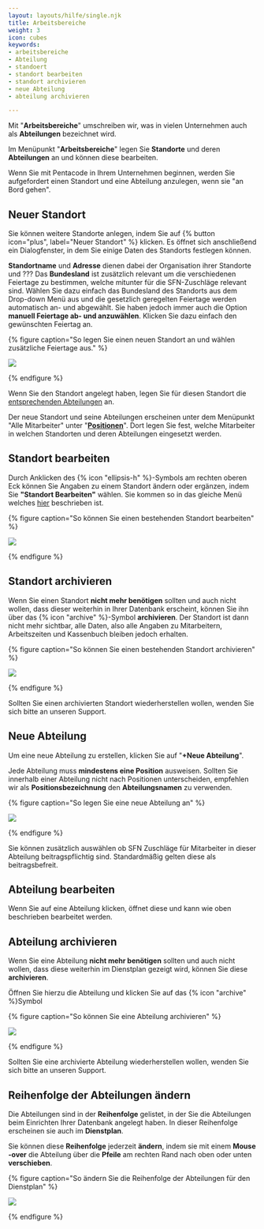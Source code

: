 ```yaml
---
layout: layouts/hilfe/single.njk
title: Arbeitsbereiche
weight: 3
icon: cubes
keywords:
- arbeitsbereiche
- Abteilung
- standoert
- standort bearbeiten
- standort archivieren
- neue Abteilung
- abteilung archivieren

---
```

Mit "**Arbeitsbereiche**" umschreiben wir, was in vielen Unternehmen auch als **Abteilungen** bezeichnet wird.

Im Menüpunkt "**Arbeitsbereiche**" legen Sie **Standorte** und deren **Abteilungen** an und können diese bearbeiten. 

Wenn Sie mit Pentacode in Ihrem Unternehmen beginnen, werden Sie aufgefordert einen Standort und eine Abteilung anzulegen, wenn sie "an Bord gehen".

## Neuer Standort

Sie können weitere Standorte anlegen, indem Sie auf {% button icon="plus", label="Neuer Standort" %} klicken.
Es öffnet sich anschließend ein Dialogfenster, in dem Sie einige Daten des
Standorts festlegen können.

**Standortname** und **Adresse** dienen dabei der Organisation ihrer Standorte
und ??? 
Das **Bundesland** ist zusätzlich relevant um die verschiedenen Feiertage zu
bestimmen, welche mitunter für die SFN-Zuschläge relevant sind. Wählen Sie dazu
einfach das Bundesland des Standorts aus dem Drop-down Menü aus und die
gesetzlich geregelten Feiertage werden automatisch an- und abgewählt. Sie haben
jedoch immer auch die Option **manuell Feiertage ab- und anzuwählen**. Klicken
Sie dazu einfach den gewünschten Feiertag an. 

{% figure caption="So legen Sie einen neuen Standort an und wählen zusätzliche
Feiertage aus." %}

<img src = "standort_anlegen.gif"/>

{% endfigure %}

Wenn Sie den Standort angelegt haben, legen Sie für diesen Standort die 
[entsprechenden Abteilungen](#neue-abteilung) an.

Der neue Standort und seine Abteilungen erscheinen unter dem Menüpunkt "Alle Mitarbeiter" unter "[**Positionen**](/hilfe/handbuch/mitarbeiter-alle/positionen/)". Dort legen Sie fest, welche Mitarbeiter in welchen Standorten und deren Abteilungen eingesetzt werden.

## Standort bearbeiten

Durch Anklicken des {% icon "ellipsis-h" %}-Symbols am rechten oberen Eck können
Sie Angaben zu einem Standort ändern oder ergänzen, indem Sie **"Standort
Bearbeiten"** wählen. Sie kommen so in das gleiche Menü welches
[hier](#neuer-standort) beschrieben ist.

{% figure caption="So können Sie einen bestehenden Standort bearbeiten" %}

<img src = "standort_bearbeiten.png"/>

{% endfigure %}

## Standort archivieren

Wenn Sie einen Standort **nicht mehr benötigen** sollten und auch nicht wollen, dass dieser weiterhin in Ihrer Datenbank erscheint, können Sie ihn über das {% icon "archive" %}-Symbol **archivieren**. Der Standort ist dann nicht mehr sichtbar, alle Daten, also alle Angaben zu Mitarbeitern, Arbeitszeiten und Kassenbuch bleiben jedoch erhalten.

{% figure caption="So können Sie einen bestehenden Standort archivieren" %}

<img src = "standort_archivieren.png"/>

{% endfigure %}

Sollten Sie einen archivierten Standort wiederherstellen wollen, wenden Sie sich bitte an unseren Support.

## Neue Abteilung

Um eine neue Abteilung zu erstellen, klicken Sie auf "**+Neue Abteilung**".

Jede Abteilung muss **mindestens eine Position** ausweisen. Sollten Sie innerhalb einer Abteilung nicht nach Positionen unterscheiden, empfehlen wir als **Positionsbezeichnung** den **Abteilungsnamen** zu verwenden.

{% figure caption="So legen Sie eine neue Abteilung an" %}

<img src = "neue_abteilung.png"/>

{% endfigure %}

Sie können zusätzlich auswählen ob SFN Zuschläge für Mitarbeiter in dieser Abteilung beitragspflichtig sind. Standardmäßig gelten diese als beitragsbefreit. 

## Abteilung bearbeiten

Wenn Sie auf eine Abteilung klicken, öffnet diese und kann wie oben beschrieben bearbeitet werden.

## Abteilung archivieren

Wenn Sie eine Abteilung **nicht mehr benötigen** sollten und auch nicht wollen, dass diese weiterhin im Dienstplan gezeigt wird, können Sie diese **archivieren**.

Öffnen Sie hierzu die Abteilung und klicken Sie auf das {% icon "archive" %}Symbol

{% figure caption="So können Sie eine Abteilung archivieren" %}

<img src = "abteilung_archivieren.png"/>

{% endfigure %}

Sollten Sie eine archivierte Abteilung wiederherstellen wollen, wenden Sie sich bitte an unseren Support.

## Reihenfolge der Abteilungen ändern

Die Abteilungen sind in der **Reihenfolge** gelistet, in der Sie die Abteilungen beim Einrichten Ihrer Datenbank angelegt haben. In dieser Reihenfolge erscheinen sie auch im **Dienstplan**.

Sie können diese **Reihenfolge** jederzeit **ändern**, indem sie mit einem **Mouse -over** die Abteilung über die **Pfeile** am rechten Rand nach oben oder unten **verschieben**.

{% figure caption="So ändern Sie die Reihenfolge der Abteilungen für den Dienstplan" %}

<img src = "abteilungen_verschieben.png"/>

{% endfigure %}
